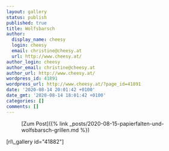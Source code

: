 ```yaml
---
layout: gallery
status: publish
published: true
title: Wolfsbarsch
author:
  display_name: cheesy
  login: cheesy
  email: christine@cheesy.at
  url: http://www.cheesy.at/
author_login: cheesy
author_email: christine@cheesy.at
author_url: http://www.cheesy.at/
wordpress_id: 41891
wordpress_url: http://www.cheesy.at/?page_id=41891
date: '2020-08-14 20:01:42 +0100'
date_gmt: '2020-08-14 18:01:42 +0100'
categories: []
comments: []
---
```

<!-- wp:core-embed/wordpress {"url":"http://www.cheesy.at/2020/08/papierfalten-und-wolfsbarsch-grillen/","type":"rich","providerNameSlug":"cheesy-at","className":""} -->
<figure class="wp-block-embed-wordpress wp-block-embed is-type-rich is-provider-cheesy-at">
<div class="wp-block-embed__wrapper">
[Zum Post]({% link _posts/2020-08-15-papierfalten-und-wolfsbarsch-grillen.md %})
</div>
</figure>
<!-- /wp:core-embed/wordpress -->
<!-- wp:paragraph -->
[rl\_gallery id="41882"]
<!-- /wp:paragraph -->
